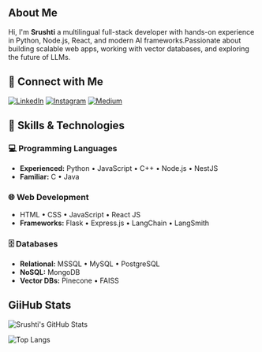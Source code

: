 ## About Me
Hi, I'm **Srushti** a multilingual full-stack developer with hands-on experience in Python, Node.js, React, and modern AI frameworks.Passionate about building scalable web apps, working with vector databases, and exploring the future of LLMs.

## 🔗 Connect with Me

[![LinkedIn](https://img.shields.io/badge/LinkedIn-blue?logo=linkedin)](https://www.linkedin.com/in/srushti-kashid-99baa5267)
[![Instagram](https://img.shields.io/badge/Instagram-E4405F?logo=instagram&logoColor=white)](https://www.instagram.com/srushti_36_)
[![Medium](https://img.shields.io/badge/Medium-black?logo=medium)](https://medium.com/@srushti0306)

## 🧠 Skills & Technologies

### 💻 Programming Languages
- **Experienced:** Python • JavaScript • C++ • Node.js • NestJS  
- **Familiar:** C • Java

### 🌐 Web Development
- HTML • CSS • JavaScript • React JS  
- **Frameworks:** Flask • Express.js • LangChain • LangSmith

### 🗄️ Databases
- **Relational:** MSSQL • MySQL • PostgreSQL  
- **NoSQL:** MongoDB  
- **Vector DBs:** Pinecone • FAISS

## GiiHub Stats
![Srushti's GitHub Stats](https://github-readme-stats.vercel.app/api?username=Srushti0306&show_icons=true&bg_color=00000000)

![Top Langs](https://github-readme-stats.vercel.app/api/top-langs/?username=anuraghazra&layout=compact)
